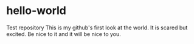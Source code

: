 # hello-world
Test repository
This is my github's first look at the world. It is scared but excited. Be nice to it and it will be nice to you.
